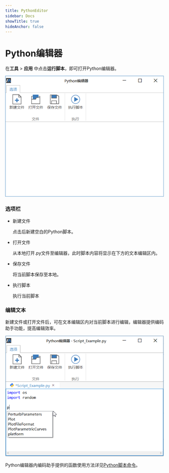 ```yaml
---
title: PythonEditor
sidebar: Docs
showTitle: true
hideAnchor: false
---
```

# Python编辑器

在**工具**  > **应用** 中点击**运行脚本**，即可打开Python编辑器。

<img src="PythonEditor.assets/Python编辑器.png" alt="Python编辑器" style="zoom:80%;" />

### 选项栏

- 新建文件

  点击后新建空白的Python脚本。

- 打开文件

  从本地打开.py文件至编辑器，此时脚本内容将显示在下方的文本编辑区内。

- 保存文件

  将当前脚本保存至本地。

- 执行脚本

  执行当前脚本

### 编辑文本

新建文件或打开文件后，可在文本编辑区内对当前脚本进行编辑，编辑器提供编码助手功能，提高编辑效率。

<img src="PythonEditor.assets/编辑文本.png" alt="编辑文本" style="zoom:80%;" />

Python编辑器内编码助手提供的函数使用方法详见[Python脚本命令](#/forthExample/Command/PythonScriptCommand)。

